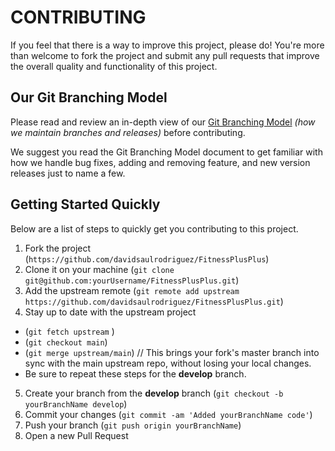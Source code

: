 # CONTRIBUTING

If you feel that there is a way to improve this project, please do! You're more than welcome to fork the project and submit any pull requests that improve the overall quality and functionality of this project.

## Our Git Branching Model

Please read and review an in-depth view of our [Git Branching Model][gitBranchingModel] _(how we maintain branches and releases)_ before contributing.

We suggest you read the Git Branching Model document to get familiar with how we handle bug fixes, adding and removing feature, and new version releases just to name a few.

## Getting Started Quickly

Below are a list of steps to quickly get you contributing to this project.

1. Fork the project (```https://github.com/davidsaulrodriguez/FitnessPlusPlus```)
2. Clone it on your machine (```git clone git@github.com:yourUsername/FitnessPlusPlus.git```)
3. Add the upstream remote (```git remote add upstream https://github.com/davidsaulrodriguez/FitnessPlusPlus.git```)
4. Stay up to date with the upstream project
  - (```git fetch upstream``` )
  - (```git checkout main```)
  - (```git merge upstream/main```) // This brings your fork's master branch into sync with the main upstream repo, without losing your local changes.
  - Be sure to repeat these steps for the **develop** branch.
5. Create your branch from the **develop** branch (```git checkout -b yourBranchName develop```)
6. Commit your changes (```git commit -am 'Added yourBranchName code'```)
7. Push your branch (```git push origin yourBranchName```)
8. Open a new Pull Request

[gitBranchingModel]: ./docs/Branching_Model.md